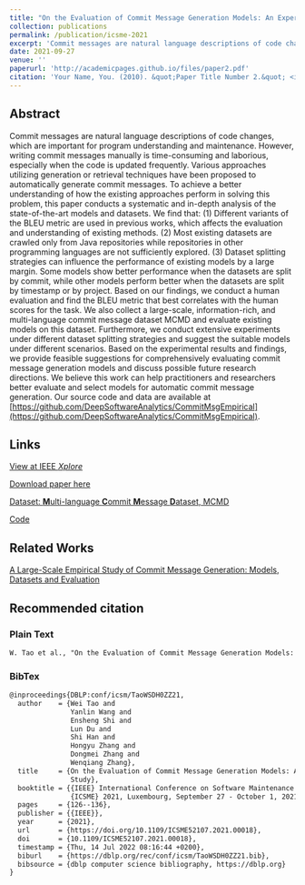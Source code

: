 ```yaml
---
title: "On the Evaluation of Commit Message Generation Models: An Experimental Study"
collection: publications
permalink: /publication/icsme-2021
excerpt: 'Commit messages are natural language descriptions of code changes, which are important for program understanding and maintenance. However, writing commit messages manually is time-consuming and laborious, especially when the code is updated frequently. Various approaches utilizing generation or retrieval techniques have been proposed to automatically generate commit messages. To achieve a better understanding of how the existing approaches perform in solving this problem, this paper conducts a systematic and in-depth analysis of the state-of-the-art models and datasets. We find that: (1) Different variants of the BLEU metric are used in previous works, which affects the evaluation and understanding of existing methods. (2) Most existing datasets are crawled only from Java repositories while repositories in other programming languages are not sufficiently explored. (3) Dataset splitting strategies can influence the performance of existing models by a large margin. Some models show better performance when the datasets are split by commit, while other models perform better when the datasets are split by timestamp or by project. Based on our findings, we conduct a human evaluation and find the BLEU metric that best correlates with the human scores for the task. We also collect a large-scale, information-rich, and multi-language commit message dataset MCMD and evaluate existing models on this dataset. Furthermore, we conduct extensive experiments under different dataset splitting strategies and suggest the suitable models under different scenarios. Based on the experimental results and findings, we provide feasible suggestions for comprehensively evaluating commit message generation models and discuss possible future research directions. We believe this work can help practitioners and researchers better evaluate and select models for automatic commit message generation. Our source code and data are available at https://github.com/DeepSoftwareAnalytics/CommitMsgEmpirical.'
date: 2021-09-27
venue: ''
paperurl: 'http://academicpages.github.io/files/paper2.pdf'
citation: 'Your Name, You. (2010). &quot;Paper Title Number 2.&quot; <i>Journal 1</i>. 1(2).'
---
```


## Abstract

Commit messages are natural language descriptions of code changes, which are important for program understanding and maintenance. However, writing commit messages manually is time-consuming and laborious, especially when the code is updated frequently. Various approaches utilizing generation or retrieval techniques have been proposed to automatically generate commit messages. To achieve a better understanding of how the existing approaches perform in solving this problem, this paper conducts a systematic and in-depth analysis of the state-of-the-art models and datasets. We find that: (1) Different variants of the BLEU metric are used in previous works, which affects the evaluation and understanding of existing methods. (2) Most existing datasets are crawled only from Java repositories while repositories in other programming languages are not sufficiently explored. (3) Dataset splitting strategies can influence the performance of existing models by a large margin. Some models show better performance when the datasets are split by commit, while other models perform better when the datasets are split by timestamp or by project. Based on our findings, we conduct a human evaluation and find the BLEU metric that best correlates with the human scores for the task. We also collect a large-scale, information-rich, and multi-language commit message dataset MCMD and evaluate existing models on this dataset. Furthermore, we conduct extensive experiments under different dataset splitting strategies and suggest the suitable models under different scenarios. Based on the experimental results and findings, we provide feasible suggestions for comprehensively evaluating commit message generation models and discuss possible future research directions. We believe this work can help practitioners and researchers better evaluate and select models for automatic commit message generation. Our source code and data are available at [https://github.com/DeepSoftwareAnalytics/CommitMsgEmpirical](https://github.com/DeepSoftwareAnalytics/CommitMsgEmpirical).

## Links

[View at IEEE *Xplore*](https://ieeexplore.ieee.org/document/9609189)

[Download paper here](https://arxiv.org/pdf/2107.05373)

[Dataset: **M**ulti-language **C**ommit **M**essage **D**ataset, MCMD](https://doi.org/10.5281/zenodo.5025758)

[Code](https://github.com/DeepSoftwareAnalytics/CommitMsgEmpirical)

## Related Works

[A Large-Scale Empirical Study of Commit Message Generation: Models, Datasets and Evaluation](../emse-2022)

## Recommended citation

### Plain Text

```markdown
W. Tao et al., "On the Evaluation of Commit Message Generation Models: An Experimental Study," *2021 IEEE International Conference on Software Maintenance and Evolution (ICSME)*, 2021, pp. 126-136, doi: 10.1109/ICSME52107.2021.00018..
```

### BibTex

```tex
@inproceedings{DBLP:conf/icsm/TaoWSDH0ZZ21,
  author    = {Wei Tao and
               Yanlin Wang and
               Ensheng Shi and
               Lun Du and
               Shi Han and
               Hongyu Zhang and
               Dongmei Zhang and
               Wenqiang Zhang},
  title     = {On the Evaluation of Commit Message Generation Models: An Experimental
               Study},
  booktitle = {{IEEE} International Conference on Software Maintenance and Evolution,
               {ICSME} 2021, Luxembourg, September 27 - October 1, 2021},
  pages     = {126--136},
  publisher = {{IEEE}},
  year      = {2021},
  url       = {https://doi.org/10.1109/ICSME52107.2021.00018},
  doi       = {10.1109/ICSME52107.2021.00018},
  timestamp = {Thu, 14 Jul 2022 08:16:44 +0200},
  biburl    = {https://dblp.org/rec/conf/icsm/TaoWSDH0ZZ21.bib},
  bibsource = {dblp computer science bibliography, https://dblp.org}
}
```
